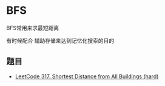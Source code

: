 # BFS

BFS常用来求最短距离

有时候配合 辅助存储来达到记忆化搜索的目的

## 题目

- [LeetCode 317. Shortest Distance from All Buildings (hard)](https://github.com/muyids/leetcode/blob/master/algorithms/301-400/317.shortest-distance-from-all-buildings.md)


